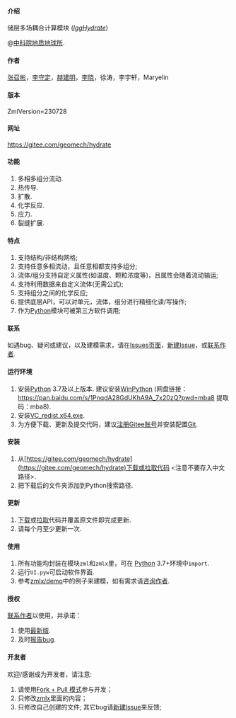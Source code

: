 #### 介绍

储层多场耦合计算模块 ([_IggHydrate_](https://gitee.com/geomech/hydrate))

@[中科院地质地球所](http://www.igg.cas.cn/).

#### 作者

[张召彬](http://sourcedb.igg.cas.cn/cn/zjrck/201703/t20170306_4755492.html)，[李守定](http://sourcedb.igg.cas.cn/cn/zjrck/201412/t20141218_4278784.html)，[赫建明](http://sourcedb.igg.cas.cn/cn/zjrck/201203/t20120302_3448658.html)，[李晓](http://sourcedb.igg.cas.cn/cn/zjrck/200907/t20090713_2065538.html)，徐涛，李宇轩，Maryelin

#### 版本

ZmlVersion=230728

#### 网址

https://gitee.com/geomech/hydrate 

#### 功能

1) 多相多组分流动.
2) 热传导.
3) 扩散.
4) 化学反应.
5) 应力.
6) 裂缝扩展.

#### 特点

1) 支持结构/非结构网格;
2) 支持任意多相流动，且任意相都支持多组分;
3) 流体/组分支持自定义属性(如温度、颗粒浓度等)，且属性会随着流动输运;
4) 支持利用数据来自定义流体(无需公式);
5) 支持组分之间的化学反应;
6) 提供底层API，可以对单元，流体，组分进行精细化读/写操作;
7) 作为[Python](https://www.python.org/)模块可被第三方软件调用; 

#### 联系

如遇bug、疑问或建议，以及建模需求，请在[Issues页面](https://gitee.com/geomech/hydrate/issues)，[新建Issue](https://gitee.com/geomech/hydrate/issues/new)，或[联系作者](http://sourcedb.igg.cas.cn/cn/zjrck/201703/t20170306_4755492.html). 

#### 运行环境

1) 安装[Python](https://www.python.org/) 3.7及以上版本. 建议安装[WinPython](https://winpython.github.io/) (网盘链接：https://pan.baidu.com/s/1PnqdA28GdUKhA9A_7x20zQ?pwd=mba8 
提取码：mba8).   
2) 安装[VC_redist.x64.exe](https://gitee.com/geomech/hydrate/attach_files).
3) 为方便下载、更新及提交代码，建议[注册Gitee账号](https://gitee.com/signup)并安装配置[Git](https://git-scm.com/). 

#### 安装

1) 从[https://gitee.com/geomech/hydrate](https://gitee.com/geomech/hydrate)下载或拉取代码 <注意不要存入中文路径>.
2) 把下载后的文件夹添加到Python搜索路径. 

#### 更新

1) [下载](https://gitee.com/geomech/hydrate)或[拉取](https://gitee.com/geomech/hydrate.git)代码并覆盖原文件即完成更新. 
2) 请每个月至少更新一次. 

#### 使用
1) 所有功能均封装在模块`zml`和`zmlx`里，可在 [Python](https://www.python.org/) 3.7+环境中`import`. 
2) 运行`UI.pyw`可启动软件界面.
3) 参考[zmlx/demo](https://gitee.com/geomech/hydrate/tree/master/zmlx/demo)中的例子来建模，如有需求请[咨询作者](http://sourcedb.igg.cas.cn/cn/zjrck/201703/t20170306_4755492.html). 

#### 授权

[联系作者](http://sourcedb.igg.cas.cn/cn/zjrck/201703/t20170306_4755492.html)以使用，并承诺：
1) 使用[最新版](https://gitee.com/geomech/hydrate). 
2) 及时[报告bug](https://gitee.com/geomech/hydrate/issues/new).

#### 开发者

欢迎/感谢成为开发者，请注意:

1) 请使用[Fork + Pull 模式](https://help.gitee.com/base/pullrequest/Fork+Pull)参与开发；
2) 只修改[zmlx](https://gitee.com/geomech/hydrate/tree/master/zmlx)里面的内容；
3) 只修改自己创建的文件; 其它bug请[新建Issue](https://gitee.com/geomech/hydrate/issues/new)来反馈;

